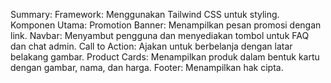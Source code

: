 Summary:
Framework: Menggunakan Tailwind CSS untuk styling.
Komponen Utama:
Promotion Banner: Menampilkan pesan promosi dengan link.
Navbar: Menyambut pengguna dan menyediakan tombol untuk FAQ dan chat admin.
Call to Action: Ajakan untuk berbelanja dengan latar belakang gambar.
Product Cards: Menampilkan produk dalam bentuk kartu dengan gambar, nama, dan harga.
Footer: Menampilkan hak cipta.
